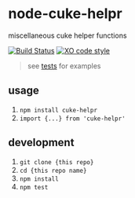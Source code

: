 # node-cuke-helpr

miscellaneous cuke helper functions

[![Build Status](https://travis-ci.org/tony-kerz/node-cuke-helpr.svg?branch=master)](https://travis-ci.org/tony-kerz/node-cuke-helpr)
[![XO code style](https://img.shields.io/badge/code_style-XO-5ed9c7.svg)](https://github.com/sindresorhus/xo)

> see [tests](test) for examples

## usage

1. `npm install cuke-helpr`
1. `import {...} from 'cuke-helpr'`

## development

1. `git clone {this repo}`
1. `cd {this repo name}`
1. `npm install`
1. `npm test`
